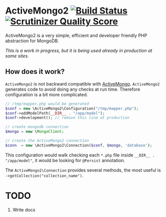 ActiveMongo2 [![Build Status](https://travis-ci.org/crodas/ActiveMongo2.png?branch=develop)](https://travis-ci.org/crodas/ActiveMongo2) [![Scrutinizer Quality Score](https://scrutinizer-ci.com/g/crodas/ActiveMongo2/badges/quality-score.png?s=1a42d8b29e97945a7d42738a633f48a2eecc31f0)](https://scrutinizer-ci.com/g/crodas/ActiveMongo2/)
============

ActiveMongo2 is a very simple, efficient and developer friendly PHP abstraction for MongoDB.

*This is a work in progress, but it is being used already in production at some sites.*

How does it work?
-----------------

`ActiveMongo2` is not backward compatible with [ActiveMongo](https://github.com/crodas/ActiveMongo). `ActiveMongo2` generates code to avoid doing any checks at run time. Therefore configuration is a  bit more complicated.

```php
// /tmp/mapper.php would be generated
$conf = new \ActiveMongo2\Configuration("/tmp/mapper.php");
$conf->addModelPath(__DIR__ . "/app/model");
$conf->development(); // remove this line at production

// create mongodb connection
$mongo = new \MongoClient;

// create the ActiveMongo2 connection
$conn  = new \ActiveMongo2\Connection($conf, $mongo, 'database');
```


This configuration would walk checking each `*.php` file inside `__DIR__ . "/app/model"`, it would be looking for `@Persist` annotation.

The `ActiveMongo2\Connection` provides several methods, the most useful is `->getCollection("collection_name")`.

TODO
====
1. Write docs
